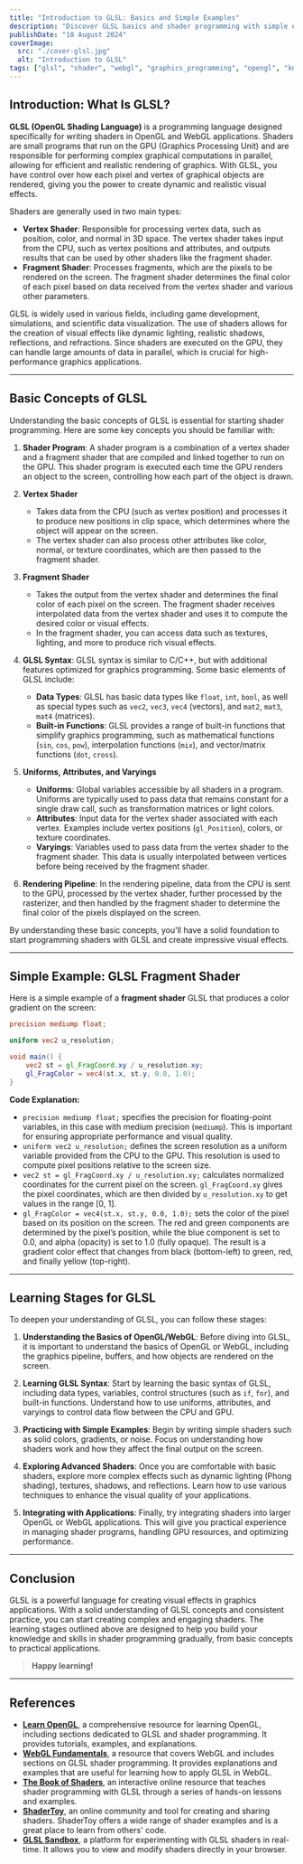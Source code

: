 ```yaml
---
title: "Introduction to GLSL: Basics and Simple Examples"
description: "Discover GLSL basics and shader programming with simple examples. Perfect for beginners in WebGL and shader development."
publishDate: "18 August 2024"
coverImage:
  src: "./cover-glsl.jpg"
  alt: "Introduction to GLSL"
tags: ["glsl", "shader", "webgl", "graphics_programming", "opengl", "knowledge"]
---
```


## Introduction: What Is GLSL?

**GLSL (OpenGL Shading Language)** is a programming language designed specifically for writing shaders in OpenGL and WebGL applications. Shaders are small programs that run on the GPU (Graphics Processing Unit) and are responsible for performing complex graphical computations in parallel, allowing for efficient and realistic rendering of graphics. With GLSL, you have control over how each pixel and vertex of graphical objects are rendered, giving you the power to create dynamic and realistic visual effects.

Shaders are generally used in two main types:

- **Vertex Shader**: Responsible for processing vertex data, such as position, color, and normal in 3D space. The vertex shader takes input from the CPU, such as vertex positions and attributes, and outputs results that can be used by other shaders like the fragment shader.
- **Fragment Shader**: Processes fragments, which are the pixels to be rendered on the screen. The fragment shader determines the final color of each pixel based on data received from the vertex shader and various other parameters.

GLSL is widely used in various fields, including game development, simulations, and scientific data visualization. The use of shaders allows for the creation of visual effects like dynamic lighting, realistic shadows, reflections, and refractions. Since shaders are executed on the GPU, they can handle large amounts of data in parallel, which is crucial for high-performance graphics applications.

---

## Basic Concepts of GLSL

Understanding the basic concepts of GLSL is essential for starting shader programming. Here are some key concepts you should be familiar with:

1. **Shader Program**: A shader program is a combination of a vertex shader and a fragment shader that are compiled and linked together to run on the GPU. This shader program is executed each time the GPU renders an object to the screen, controlling how each part of the object is drawn.

2. **Vertex Shader**

   - Takes data from the CPU (such as vertex position) and processes it to produce new positions in clip space, which determines where the object will appear on the screen.
   - The vertex shader can also process other attributes like color, normal, or texture coordinates, which are then passed to the fragment shader.

3. **Fragment Shader**

   - Takes the output from the vertex shader and determines the final color of each pixel on the screen. The fragment shader receives interpolated data from the vertex shader and uses it to compute the desired color or visual effects.
   - In the fragment shader, you can access data such as textures, lighting, and more to produce rich visual effects.

4. **GLSL Syntax**: GLSL syntax is similar to C/C++, but with additional features optimized for graphics programming. Some basic elements of GLSL include:

   - **Data Types**: GLSL has basic data types like `float`, `int`, `bool`, as well as special types such as `vec2`, `vec3`, `vec4` (vectors), and `mat2`, `mat3`, `mat4` (matrices).
   - **Built-in Functions**: GLSL provides a range of built-in functions that simplify graphics programming, such as mathematical functions (`sin`, `cos`, `pow`), interpolation functions (`mix`), and vector/matrix functions (`dot`, `cross`).

5. **Uniforms, Attributes, and Varyings**

   - **Uniforms**: Global variables accessible by all shaders in a program. Uniforms are typically used to pass data that remains constant for a single draw call, such as transformation matrices or light colors.
   - **Attributes**: Input data for the vertex shader associated with each vertex. Examples include vertex positions (`gl_Position`), colors, or texture coordinates.
   - **Varyings**: Variables used to pass data from the vertex shader to the fragment shader. This data is usually interpolated between vertices before being received by the fragment shader.

6. **Rendering Pipeline**: In the rendering pipeline, data from the CPU is sent to the GPU, processed by the vertex shader, further processed by the rasterizer, and then handled by the fragment shader to determine the final color of the pixels displayed on the screen.

By understanding these basic concepts, you'll have a solid foundation to start programming shaders with GLSL and create impressive visual effects.

---

## Simple Example: GLSL Fragment Shader

Here is a simple example of a **fragment shader** GLSL that produces a color gradient on the screen:

```glsl title="fragmentShader.glsl"
precision mediump float;

uniform vec2 u_resolution;

void main() {
    vec2 st = gl_FragCoord.xy / u_resolution.xy;
    gl_FragColor = vec4(st.x, st.y, 0.0, 1.0);
}
```

**Code Explanation:**

- `precision mediump float;` specifies the precision for floating-point variables, in this case with medium precision (`mediump`). This is important for ensuring appropriate performance and visual quality.
- `uniform vec2 u_resolution;` defines the screen resolution as a uniform variable provided from the CPU to the GPU. This resolution is used to compute pixel positions relative to the screen size.
- `vec2 st = gl_FragCoord.xy / u_resolution.xy;` calculates normalized coordinates for the current pixel on the screen. `gl_FragCoord.xy` gives the pixel coordinates, which are then divided by `u_resolution.xy` to get values in the range [0, 1].
- `gl_FragColor = vec4(st.x, st.y, 0.0, 1.0);` sets the color of the pixel based on its position on the screen. The red and green components are determined by the pixel’s position, while the blue component is set to 0.0, and alpha (opacity) is set to 1.0 (fully opaque). The result is a gradient color effect that changes from black (bottom-left) to green, red, and finally yellow (top-right).

---

## Learning Stages for GLSL

To deepen your understanding of GLSL, you can follow these stages:

1. **Understanding the Basics of OpenGL/WebGL**: Before diving into GLSL, it is important to understand the basics of OpenGL or WebGL, including the graphics pipeline, buffers, and how objects are rendered on the screen.

2. **Learning GLSL Syntax**: Start by learning the basic syntax of GLSL, including data types, variables, control structures (such as `if`, `for`), and built-in functions. Understand how to use uniforms, attributes, and varyings to control data flow between the CPU and GPU.

3. **Practicing with Simple Examples**: Begin by writing simple shaders such as solid colors, gradients, or noise. Focus on understanding how shaders work and how they affect the final output on the screen.

4. **Exploring Advanced Shaders**: Once you are comfortable with basic shaders, explore more complex effects such as dynamic lighting (Phong shading), textures, shadows, and reflections. Learn how to use various techniques to enhance the visual quality of your applications.

5. **Integrating with Applications**: Finally, try integrating shaders into larger OpenGL or WebGL applications. This will give you practical experience in managing shader programs, handling GPU resources, and optimizing performance.

---

## Conclusion

GLSL is a powerful language for creating visual effects in graphics applications. With a solid understanding of GLSL concepts and consistent practice, you can start creating complex and engaging shaders. The learning stages outlined above are designed to help you build your knowledge and skills in shader programming gradually, from basic concepts to practical applications.

> **Happy learning!**

---

## References

- **[Learn OpenGL](https://learnopengl.com/)**, a comprehensive resource for learning OpenGL, including sections dedicated to GLSL and shader programming. It provides tutorials, examples, and explanations.
- **[WebGL Fundamentals](https://webglfundamentals.org/)**, a resource that covers WebGL and includes sections on GLSL shader programming. It provides explanations and examples that are useful for learning how to apply GLSL in WebGL.
- **[The Book of Shaders](https://thebookofshaders.com/)**, an interactive online resource that teaches shader programming with GLSL through a series of hands-on lessons and examples.
- **[ShaderToy](https://www.shadertoy.com/)**, an online community and tool for creating and sharing shaders. ShaderToy offers a wide range of shader examples and is a great place to learn from others' code.
- **[GLSL Sandbox](https://glslsandbox.com/)**, a platform for experimenting with GLSL shaders in real-time. It allows you to view and modify shaders directly in your browser.
